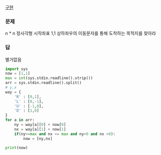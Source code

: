 [구현](../구현.md)
### 문제
n * n 정사각형 
시작좌표 1,1  상하좌우의 이동문자를 통해 도착하는 목적지를 찾아라

### 답
별거없음
``` python
import sys
now = [1,1]
max = int(sys.stdin.readline().strip())
arr = sys.stdin.readline().split()
# y,x
way = {
    'R' : [0,1],
    'L' : [0,-1],
    'U' : [-1,0],
    'D' : [1,0]
}
for a in arr:
    ny = way[a][0] + now[0]
    nx = way[a][1] + now[1]
    if(ny<=max and nx <= max and ny>0 and nx >0):
        now = [ny,nx]

print(now)
```